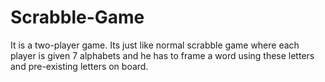 # Scrabble-Game
It is a two-player game.
Its just like normal scrabble game where each player is given 7 alphabets and he has to frame a word using these letters and pre-existing letters on board.
